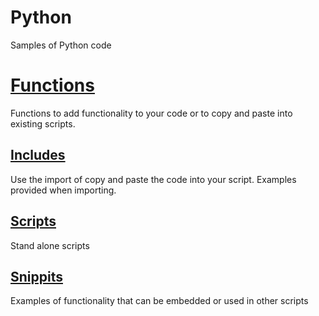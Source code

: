 # Python
Samples of Python code

# [Functions](https://github.com/thedzy/Python/tree/master/Functions)
Functions to add functionality to your code or to copy and paste into existing scripts.

## [Includes](https://github.com/thedzy/Python/tree/master/Includes)
Use the import of copy and paste the code into your script.  Examples provided when importing.

## [Scripts](https://github.com/thedzy/Python/tree/master/Scripts)
Stand alone scripts

## [Snippits](https://github.com/thedzy/Python/tree/master/Snippits)
Examples of functionality that can be embedded or used in other scripts
